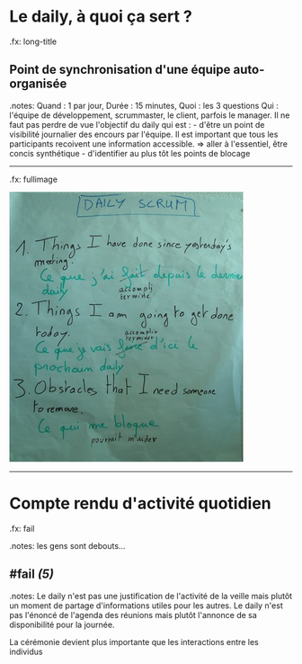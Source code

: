 # Le daily, à quoi ça sert ?
.fx: long-title

## Point de synchronisation d'une équipe auto-organisée

.notes: Quand : 1 par jour, Durée : 15 minutes, Quoi : les 3 questions Qui : l'équipe de développement, scrummaster, le client, parfois le manager. Il ne faut pas perdre de vue l'objectif du daily qui est : - d'être un point de visibilité journalier des encours par l'équipe.  Il est important que tous les participants recoivent une information accessible. => aller à l'essentiel, être concis synthétique - d'identifier au plus tôt les points de blocage

---
.fx: fullimage

![ce que j'ai terminé hier, ce que je vais terminé aujourd'hui, ce qui me bloque](images/daily-small.jpg)

---
# Compte rendu d'activité quotidien

.fx: fail

.notes: les gens sont debouts...

## #fail *(5)*

.notes: 
Le daily n'est pas une justification de l'activité de la veille mais plutôt un moment de partage d'informations utiles pour les autres.
Le daily n'est pas l'énoncé de l'agenda des réunions mais plutôt l'annonce de sa disponibilité pour la journée. 

La cérémonie devient plus importante que les interactions entre les individus
